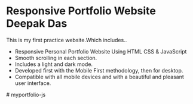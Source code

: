 # Responsive Portfolio Website Deepak Das
This is my first practice website.Which includes..
- Responsive Personal Portfolio Website Using HTML CSS & JavaScript
- Smooth scrolling in each section.
- Includes a light and dark mode.
- Developed first with the Mobile First methodology, then for desktop.
- Compatible with all mobile devices and with a beautiful and pleasant user interface.

#   m y p o r t f o l i o - j s  
 